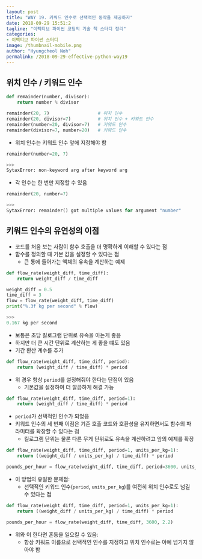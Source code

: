 ```yaml
---
layout: post
title: "WAY 19. 키워드 인수로 선택적인 동작을 제공하자"
date: 2018-09-29 15:51:2
tagline: "이펙티브 파이썬 코딩의 기술 책 스터디 정리"
categories:
- 이펙티브 파이썬 스터디
image: /thumbnail-mobile.png
author: "Hyungcheol Noh"
permalink: /2018-09-29-effective-python-way19
---
```


## 위치 인수 / 키워드 인수

```python
def remainder(number, divisor):
    return number % divisor

remainder(20, 7)                  # 위치 인수
remainder(20, divisor=7)          # 위치 인수 + 키워드 인수
remainder(number=20, divisor=7)   # 키워드 인수
remainder(divisor=7, number=20)   # 키워드 인수
```

- 위치 인수는 키워드 인수 앞에 지정해야 함

```python
remainder(number=20, 7)

>>>
SytaxError: non-keyword arg after keyword arg
```

- 각 인수는 한 번만 지정할 수 있음

```python
remainder(20, number=7)

>>>
SytaxError: remainder() got multiple values for argument "number"
```

## 키워드 인수의 유연성의 이점
- 코드를 처음 보는 사람이 함수 호출을 더 명확하게 이해할 수 있다는 점
- 함수를 정의할 때 기본 값을 설정할 수 있다는 점
    - 큰 통에 들어가는 액체의 유속을 계산하는 예제

```python
def flow_rate(weight_diff, time_diff):
    return weight_diff / time_diff

weight_diff = 0.5
time_diff = 3
flow = flow_rate(weight_diff, time_diff)
print("%.3f kg per second" % flow)

>>>
0.167 kg per second
```

- 보통은 초당 킬로그램 단위로 유속을 아는게 좋음
- 하지만 더 큰 시간 단위로 계산하는 게 좋을 떄도 있음
- 기간 환산 계수를 추가

```python
def flow_rate(weight_diff, time_diff, period):
    return (weight_diff / time_diff) * period
```

- 위 경우 항상 `period`를 설정해줘야 한다는 단점이 있음
    - 기본값을 설정하여 더 깔끔하게 해결 가능

```python
def flow_rate(weight_diff, time_diff, period=1):
    return (weight_diff / time_diff) * period
```

- `period`가 선택적인 인수가 되었음
- 키워드 인수의 세 번째 이점은 기존 호출 코드와 호환성을 유지하면서도 함수의 파라미터를 확장할 수 있다는 점
    - 킬로그램 단위는 물론 다른 무게 단위로도 유속을 계산하려고 앞의 예제를 확장

```python
def flow_rate(weight_diff, time_diff, period=1, units_per_kg=1):
    return ((weight_diff / units_per_kg) / time_diff) * period

pounds_per_hour = flow_rate(weight_diff, time_diff, period=3600, units_per_kg=2.2)
```

- 이 방법의 유일한 문제점:
    - 선택적인 키워드 인수(`period`, `units_per_kg`)를 여전히 위치 인수로도 넘길 수 있다는 점

```python
def flow_rate(weight_diff, time_diff, period=1, units_per_kg=1):
    return ((weight_diff / units_per_kg) / time_diff) * period

pounds_per_hour = flow_rate(weight_diff, time_diff, 3600, 2.2)
```

- 위와 이 한다면 혼동을 일으킬 수 있음:
    - 항상 키워드 이름으로 선택적인 인수를 지정하고 위치 인수로는 아예 넘기지 않아야 함
